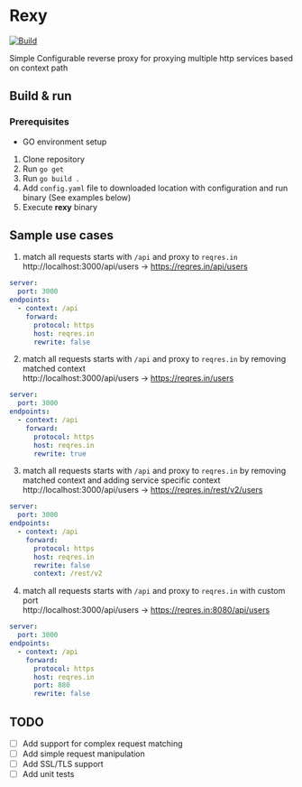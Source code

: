 # Rexy

[![Build](https://github.com/ashans/rexy/actions/workflows/ci.yml/badge.svg?branch=main)](https://github.com/ashans/rexy/actions/workflows/ci.yml)

Simple Configurable reverse proxy for proxying multiple http services based on context path

## Build & run
### Prerequisites
- GO environment setup
1. Clone repository
2. Run `go get`
3. Run `go build .`
4. Add `config.yaml` file to downloaded location with configuration and run binary (See examples below)
5. Execute **rexy** binary

## Sample use cases
1. match all requests starts with `/api` and proxy to `reqres.in`   
http://localhost:3000/api/users →  https://reqres.in/api/users
```yaml
server:
  port: 3000
endpoints:
  - context: /api
    forward:
      protocol: https
      host: reqres.in
      rewrite: false
```
2. match all requests starts with `/api` and proxy to `reqres.in` by removing matched context   
   http://localhost:3000/api/users →  https://reqres.in/users
```yaml
server:
  port: 3000
endpoints:
  - context: /api
    forward:
      protocol: https
      host: reqres.in
      rewrite: true
```
3. match all requests starts with `/api` and proxy to `reqres.in` by removing matched context and adding service specific context   
   http://localhost:3000/api/users →  https://reqres.in/rest/v2/users
```yaml
server:
  port: 3000
endpoints:
  - context: /api
    forward:
      protocol: https
      host: reqres.in
      rewrite: false
      context: /rest/v2
```
4. match all requests starts with `/api` and proxy to `reqres.in` with custom port   
   http://localhost:3000/api/users →  https://reqres.in:8080/api/users
```yaml
server:
  port: 3000
endpoints:
  - context: /api
    forward:
      protocol: https
      host: reqres.in
      port: 880
      rewrite: false
```

## TODO
- [ ] Add support for complex request matching
- [ ] Add simple request manipulation
- [ ] Add SSL/TLS support
- [ ] Add unit tests